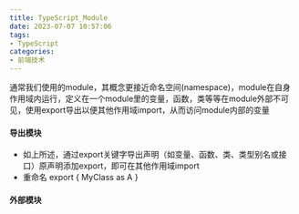 ```yaml
---
title: TypeScript_Module
date: 2023-07-07 10:57:06
tags:
- TypeScript
categories: 
- 前端技术
---
```

通常我们使用的module，其概念更接近命名空间(namespace)，module在自身作用域内运行，定义在一个module里的变量，函数，类等等在module外部不可见，使用export导出以便其他作用域import，从而访问module内部的变量

#### 导出模块
+ 如上所述，通过export关键字导出声明（如变量、函数、类、类型别名或接口）原声明添加export，即可在其他作用域import
+ 重命名 export { MyClass as A }

#### 外部模块
